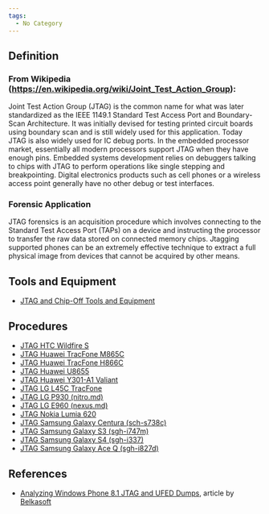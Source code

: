 ```yaml
---
tags:
  - No Category
---
```

## Definition

### From Wikipedia ([<https://en.wikipedia.org/wiki/Joint_Test_Action_Group>](https://en.wikipedia.org/wiki/Joint_Test_Action_Group)):

Joint Test Action Group (JTAG) is the common name for what was later
standardized as the IEEE 1149.1 Standard Test Access Port and
Boundary-Scan Architecture. It was initially devised for testing printed
circuit boards using boundary scan and is still widely used for this
application. Today JTAG is also widely used for IC debug ports. In the
embedded processor market, essentially all modern processors support
JTAG when they have enough pins. Embedded systems development relies on
debuggers talking to chips with JTAG to perform operations like single
stepping and breakpointing. Digital electronics products such as cell
phones or a wireless access point generally have no other debug or test
interfaces.

### Forensic Application

JTAG forensics is an acquisition procedure which involves connecting to
the Standard Test Access Port (TAPs) on a device and instructing the
processor to transfer the raw data stored on connected memory chips.
Jtagging supported phones can be an extremely effective technique to
extract a full physical image from devices that cannot be acquired by
other means.

## Tools and Equipment

* [JTAG and Chip-Off Tools and Equipment](jtag_and_chip-off_tools_and_equipment.md)

## Procedures

* [JTAG HTC Wildfire S](jtag_htc_wildfire_s.md)
* [JTAG Huawei TracFone M865C](jtag_huawei_tracfone_m865c.md)
* [JTAG Huawei TracFone H866C](jtag_huawei_tracfone_h866c.md)
* [JTAG Huawei U8655](jtag_huawei_u8655.md)
* [JTAG Huawei Y301-A1 Valiant](jtag_huawei_y301-a1_valiant.md)
* [JTAG LG L45C TracFone](jtag_lg_l45c_tracfone.md)
* [JTAG LG P930 (nitro.md)](jtag_lg_p930_(nitro_hd).md)
* [JTAG LG E960 (nexus.md)](jtag_lg_e960_(nexus_4).md)
* [JTAG Nokia Lumia 620](jtag_nokia_lumia_620.md)
* [JTAG Samsung Galaxy Centura (sch-s738c)](jtag_samsung_galaxy_centura_(sch-s738c).md)
* [JTAG Samsung Galaxy S3 (sgh-i747m)](jtag_samsung_galaxy_s3_(sgh-i747m).md)
* [JTAG Samsung Galaxy S4 (sgh-i337)](jtag_samsung_galaxy_s4_(sgh-i337).md)
* [JTAG Samsung Galaxy Ace Q (sgh-i827d)](jtag_samsung_galaxy_ace_q_(sgh-i827d).md)

## References

* [Analyzing Windows Phone 8.1 JTAG and UFED Dumps](http://belkasoft.com/en/jtag-analysis),
  article by [Belkasoft](belkasoft.md)

